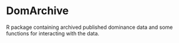 # DomArchive

R package containing archived published dominance data and some functions for interacting with the data. 
